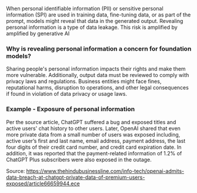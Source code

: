 

When personal identifiable information (PII) or sensitive personal information (SPI) are used in training data, fine-tuning data, or as part of the prompt, models might reveal that data in the generated output. Revealing personal information is a type of data leakage. This risk is amplified by amplified by generative AI

### Why is revealing personal information a concern for foundation models?

Sharing people's personal information impacts their rights and make them more vulnerable. Additionally, output data must be reviewed to comply with privacy laws and regulations. Business entities might face fines, reputational harms, disruption to operations, and other legal consequences if found in violation of data privacy or usage laws.

### Example - Exposure of personal information

Per the source article, ChatGPT suffered a bug and exposed titles and active users' chat history to other users. Later, OpenAI shared that even more private data from a small number of users was exposed including, active user’s first and last name, email address, payment address, the last four digits of their credit card number, and credit card expiration date. In addition, it was reported that the payment-related information of 1.2% of ChatGPT Plus subscribers were also exposed in the outage.

Source: https://www.thehindubusinessline.com/info-tech/openai-admits-data-breach-at-chatgpt-private-data-of-premium-users-exposed/article66659944.ece
